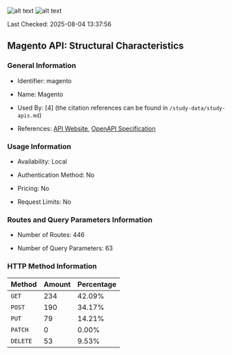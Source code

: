 ![alt text](https://img.shields.io/badge/OpenAPI_Specification-Valid-brightgreen.svg) ![alt text](https://img.shields.io/badge/Server_URL-Invalid-red.svg) 

Last Checked: 2025-08-04 13:37:56

## Magento API: Structural Characteristics

### General Information

- Identifier: magento

- Name: Magento

- Used By: [4] (the citation references can be found in `/study-data/study-apis.md`)

- References: [API Website](https://developer.adobe.com/commerce/webapi/rest), [OpenAPI Specification](https://developer.adobe.com/commerce/webapi/rest/quick-reference/)

### Usage Information

- Availability: Local

- Authentication Method: No

- Pricing: No

- Request Limits: No

### Routes and Query Parameters Information

- Number of Routes: 446

- Number of Query Parameters: 63

### HTTP Method Information

| Method | Amount | Percentage |
|--------|--------|------------|
| `GET` | 234 | 42.09% |
| `POST` | 190 | 34.17% |
| `PUT` | 79 | 14.21% |
| `PATCH` | 0 | 0.00% |
| `DELETE` | 53 | 9.53% |
